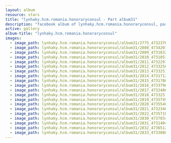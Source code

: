 ```yaml
---
layout: album
resource: stars
title: "lynhaky.hcm.romania.honoraryconsul - Part album31"
description: "facebook album of lynhaky.hcm.romania.honoraryconsul, part album31."
active: gallery
album-title: "lynhaky.hcm.romania.honoraryconsul"
images:
  - image_path: lynhaky.hcm.romania.honoraryconsul/album31/2775_473237680_1145144426969516_8256983090918706040_n.jpg
  - image_path: lynhaky.hcm.romania.honoraryconsul/album31/2808_473420741_1144624763688149_8487649451375355982_n.jpg
  - image_path: lynhaky.hcm.romania.honoraryconsul/album31/2809_473183207_1144624840354808_332026610080589120_n.jpg
  - image_path: lynhaky.hcm.romania.honoraryconsul/album31/2810_473185324_1144624787021480_3719184746502873509_n.jpg
  - image_path: lynhaky.hcm.romania.honoraryconsul/album31/2811_473229795_1144624740354818_4122059915377654317_n.jpg
  - image_path: lynhaky.hcm.romania.honoraryconsul/album31/2812_473325824_1144624807021478_1864520308516004625_n.jpg
  - image_path: lynhaky.hcm.romania.honoraryconsul/album31/2813_473325164_1144624627021496_3688138190167849964_n.jpg
  - image_path: lynhaky.hcm.romania.honoraryconsul/album31/2814_473171296_1144624833688142_5333308180897144160_n.jpg
  - image_path: lynhaky.hcm.romania.honoraryconsul/album31/2815_473178617_1144624777021481_6340690340397898711_n.jpg
  - image_path: lynhaky.hcm.romania.honoraryconsul/album31/2816_473379633_1144624390354853_2767883488910318686_n.jpg
  - image_path: lynhaky.hcm.romania.honoraryconsul/album31/2817_473248688_1144624770354815_6619750073703215551_n.jpg
  - image_path: lynhaky.hcm.romania.honoraryconsul/album31/2818_473325164_1144624573688168_1204758681145905007_n.jpg
  - image_path: lynhaky.hcm.romania.honoraryconsul/album31/2819_473574959_1144624830354809_4560798304995576202_n.jpg
  - image_path: lynhaky.hcm.romania.honoraryconsul/album31/2820_473554896_1144624817021477_752106382523852981_n.jpg
  - image_path: lynhaky.hcm.romania.honoraryconsul/album31/2821_473234038_1144624750354817_7662727071656052226_n.jpg
  - image_path: lynhaky.hcm.romania.honoraryconsul/album31/2822_473571819_1144624850354807_2050200993685518049_n.jpg
  - image_path: lynhaky.hcm.romania.honoraryconsul/album31/2830_473703471_1144624387021520_3622020629376457152_n.jpg
  - image_path: lynhaky.hcm.romania.honoraryconsul/album31/2831_473140408_1144624620354830_3684189018979192632_n.jpg
  - image_path: lynhaky.hcm.romania.honoraryconsul/album31/2832_473651226_1144624413688184_1438703072840789994_n.jpg
  - image_path: lynhaky.hcm.romania.honoraryconsul/album31/2833_473308048_1144624420354850_1108961058816014147_n.jpg
---
```

